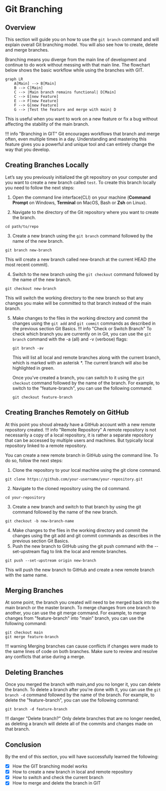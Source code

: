 # Git Branching

## Overview

This section will guide you on how to use the `git branch` command and will explain overall Git branching model. You will also see how to create, delete and merge branches.

Branching means you diverge from the main line of development and continue to do work without messing with that main line. The flowchart below shows the basic workflow while using the branches with GIT.
``` mermaid
graph LR
    A[Main] --> B[Main] 
    B --> C[Main]
    C --> |Main branch remains functional| D[Main]
    C --> E[new Feature]
    E --> F[new Feature]
    F --> G[new Feature]
    G --> |Test the feature and merge with main| D
```
 This is useful when you want to work on a new feature or fix a bug without affecting the stability of the main branch.
 
!!! info "Branching in GIT"
    Git encourages workflows that branch and merge often, even multiple times in a day. Understanding and mastering this feature gives you a powerful and unique tool and can entirely change the way that you develop.

## Creating Branches Locally

Let’s say you previously initialized the git repository on your computer and you want to create a new branch called ```test```.
To create this branch locally you need to follow the next steps:

1. Open the command line interface(CLI) on your machine (**Command Prompt** on Windows, **Terminal** on MacOS, Bash or **Zsh** on Linux).

2. Navigate to the directory of the Git repository where you want to create the branch.
  ```
  cd path/to/repo
  ```

3. Create a new branch using the `git branch` command followed by the name of the new branch.
 ```
 git branch new-branch
 ```
This will create a new branch called new-branch at the current HEAD (the most recent commit).

4. Switch to the new branch using the `git checkout` command followed by the name of the new branch.
 ```
 git checkout new-branch
 ```
 This will switch the working directory to the new branch so that any changes you make will be committed to that branch instead of the main branch.

5. Make changes to the files in the working directory and commit the changes using the `git add` and `git commit` commands as described in the previous section Git Basics.
!!! info "Check or Switch Branch"
    To check which branch you are currently on in Git, you can use the `git branch` command with the -a (all) and -v (verbose) flags:
    ```
    git branch -av
    ```
    This will list all local and remote branches along with the current branch, which is marked with an asterisk *. The current branch will also be highlighted in green.

    Once you've created a branch, you can switch to it using the `git checkout` command followed by the name of the branch. For example, to switch to the "feature-branch", you can use the following command:
    ```
    git checkout feature-branch
    ```

## Creating Branches Remotely on GitHub

 At this point you shoud already have a GitHub account with a new remote repository created.
!!! info "Remote Repository"
    A remote repository is not necessarily a copy of a local repository, it is rather a separate repository that can be accessed by multiple users and machines. But typically local repository linked to a remote repository.

 You can create a new remote branch in GitHub using the command line. To do so, follow the next steps:

1. Clone the repository to your local machine using the git clone command.
 ```
 git clone https://github.com/your-username/your-repository.git
 ```
2. Navigate to the cloned repository using the cd command.
 ```
 cd your-repository
 ```
3. Create a new branch and switch to that branch by using the git command followed by the name of the new branch.
 ```
 git checkout -b new-branch-name
 ```
4. Make changes to the files in the working directory and commit the changes using the git add and git commit commands as describes in the previous section Git Basics.
5. Push the new branch to GitHub using the git push command with the --set-upstream flag to link the local and remote branches.
 ```
 git push --set-upstream origin new-branch
 ```
This will push the new branch to GitHub and create a new remote branch with the same name.

## Merging Branches
At some point, the branch you created will need to be merged back into the main branch or the master branch. 
To merge changes from one branch to another, you can use the git merge command. For example, to merge changes from "feature-branch" into "main" branch, you can use the following command:
 ```
 git checkout main
 git merge feature-branch
 ```
!!! warning
    Merging branches can cause conflicts if changes were made to the same lines of code on both branches. Make sure to review and resolve any conflicts that arise during a merge.

## Deleting Branches
Once you merged the branch with main,and you no longer it, you can delete the branch. 
To delete a branch after you're done with it, you can use the `git branch -d` command followed by the name of the branch. For example, to delete the "feature-branch", you can use the following command:
 ```
 git branch -d feature-branch
 ```
!!! danger "Delete branch?"
    Only delete branches that are no longer needed, as deleting a branch will delete all of the commits and changes made on that branch.

## Conclusion

By the end of this section, you will have successfully learned the following:

- [x] How the GIT branching model works
- [x] How to create a new branch in local and remote repository
- [x] How to switch and check the current branch
- [x] How to merge and delete the branch in GIT